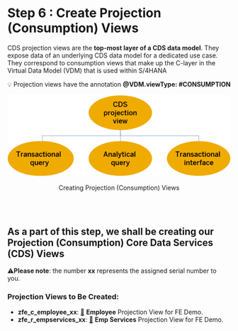 # Step 6 : Create Projection (Consumption) Views

CDS projection views are the **top-most layer of a CDS data model**. They expose data of an underlying CDS data model for a dedicated use case. They correspond to consumption views that make up the C-layer in the Virtual Data Model (VDM) that is used within S/4HANA 

:bulb: Projection views have the annotation **@VDM.viewType: #CONSUMPTION**

<p align="center">
    <img src="../images/ProjectionViews.png" alt="Creating Projection Views"/>
    <p align="center"> Creating Projection (Consumption) Views</p>
</p>

<br><br>
## As a part of this step, we shall be creating our Projection (Consumption) Core Data Services (CDS) Views
:warning:**Please note**: the number **xx** represents the assigned serial number to you.</span>

### Projection Views to Be Created:
- **zfe_c_employee_xx**: <a href="./Data Definition zfe_c_employee_xx" target="_blank">:link:</a> **Employee** Projection View for FE Demo.
- **zfe_r_empservices_xx**: <a href="./Data Definition zfe_c_empservices_xx" target="_blank">:link:</a> **Emp Services** Projection View for FE Demo.

<!-- TO DO Add Project specific photos here
<br><br>
### First, we'll dive into the architecture overview.
<br>
<p align="center">
    <img src="../images/RAPArchitecture.png" alt="RAP Architecture"/>
    <p align="center"> Architecture Overview - The Big Picture</p>
</p>
-->
